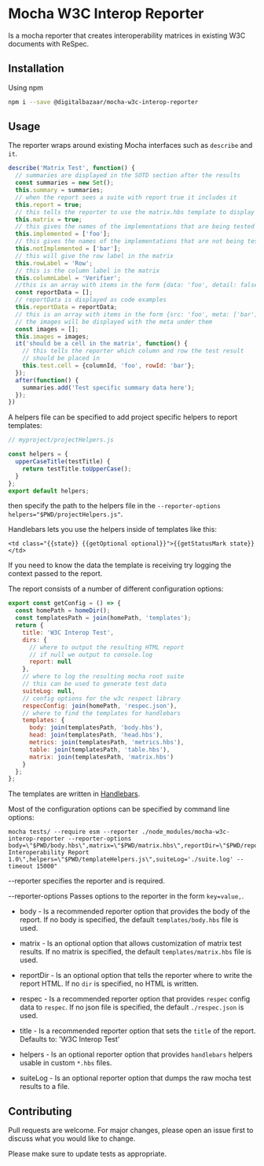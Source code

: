 # Mocha W3C Interop Reporter

Is a mocha reporter that creates interoperability matrices in existing W3C documents with ReSpec.

## Installation

Using npm

```bash
npm i --save @digitalbazaar/mocha-w3c-interop-reporter
```

## Usage

The reporter wraps around existing Mocha interfaces such as `describe` and `it`.
```js
describe('Matrix Test', function() {
  // summaries are displayed in the SOTD section after the results
  const summaries = new Set();
  this.summary = summaries;
  // when the report sees a suite with report true it includes it
  this.report = true;
  // this tells the reporter to use the matrix.hbs template to display the results
  this.matrix = true;
  // this gives the names of the implementations that are being tested
  this.implemented = ['foo'];
  // this gives the names of the implementations that are not being tested
  this.notImplemented = ['bar'];
  // this will give the row label in the matrix
  this.rowLabel = 'Row';
  // this is the column label in the matrix
  this.columnLabel = 'Verifier';
  //this is an array with items in the form {data: 'foo', detail: false, label: 'bar'}
  const reportData = [];
  // reportData is displayed as code examples
  this.reportData = reportData;
  // this is an array with items in the form {src: 'foo', meta: ['bar']}
  // the images will be displayed with the meta under them
  const images = [];
  this.images = images;
  it('should be a cell in the matrix', function() {
    // this tells the reporter which column and row the test result
    // should be placed in
    this.test.cell = {columnId, 'foo', rowId: 'bar'};
  });
  after(function() {
    summaries.add('Test specific summary data here');
  });
})

```

A helpers file can be specified to add project specific helpers to report templates:

```js
// myproject/projectHelpers.js

const helpers = {
  upperCaseTitle(testTitle) {
    return testTitle.toUpperCase();    
  }
};
export default helpers;
```

then specify the path to the helpers file in the `--reporter-options helpers="$PWD/projectHelpers.js"`.

Handlebars lets you use the helpers inside of templates like this:

```
<td class="{{state}} {{getOptional optional}}">{{getStatusMark state}}</td>
```

If you need to know the data the template is receiving try logging the context passed to the report.

The report consists of a number of different configuration options:

```js
export const getConfig = () => {
  const homePath = homeDir();
  const templatesPath = join(homePath, 'templates');
  return {
    title: 'W3C Interop Test',
    dirs: {
      // where to output the resulting HTML report
      // if null we output to console.log
      report: null
    },
    // where to log the resulting mocha root suite
    // this can be used to generate test data
    suiteLog: null,
    // config options for the w3c respect library
    respecConfig: join(homePath, 'respec.json'),
    // where to find the templates for handlebars
    templates: {
      body: join(templatesPath, 'body.hbs'),
      head: join(templatesPath, 'head.hbs'),
      metrics: join(templatesPath, 'metrics.hbs'),
      table: join(templatesPath, 'table.hbs'),
      matrix: join(templatesPath, 'matrix.hbs')
    }
  };
};
```

The templates are written in [Handlebars](https://handlebarsjs.com/).

Most of the configuration options can be specified by command line options:

```
mocha tests/ --require esm --reporter ./node_modules/mocha-w3c-interop-reporter --reporter-options body=\"$PWD/body.hbs\",matrix=\"$PWD/matrix.hbs\",reportDir=\"$PWD/reports\",respec=\"$PWD/respecConfig.json\",title=\"Test Interoperability Report 1.0\",helpers=\"$PWD/templateHelpers.js\",suiteLog='./suite.log' --timeout 15000"
```
--reporter specifies the reporter and is required.

--reporter-options Passes options to the reporter in the form `key=value,`.

  - body - Is a recommended reporter option that provides the body of the report.
         If no body is specified, the default `templates/body.hbs` file is used.

  - matrix - Is an optional option that allows customization of matrix test results.
           If no matrix is specified, the default `templates/matrix.hbs` file is used.

  - reportDir - Is an optional option that tells the reporter where to write the report HTML.
              If no `dir` is specified, no HTML is written.

  - respec - Is a recommended reporter option that provides `respec` config data to `respec`.
           If no json file is specified, the default `./respec.json` is used.

  - title - Is a recommended reporter option that sets the `title` of the report.
          Defaults to: 'W3C Interop Test'

  - helpers - Is an optional reporter option that provides `handlebars` helpers usable in custom `*.hbs` files.

  - suiteLog - Is an optional reporter option that dumps the raw mocha test results to a file.


## Contributing

Pull requests are welcome. For major changes, please open an issue first to discuss what you would like to change.

Please make sure to update tests as appropriate.
